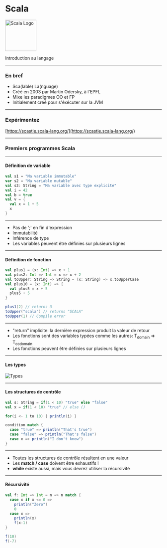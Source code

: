 # Scala


<img src="https://cdn.worldvectorlogo.com/logos/scala-4.svg" alt="Scala Logo" width="100px" style="border:none;background:none;" class="center"/>

Introduction au langage

---

### En bref

- Sca(lable) La(nguage)
- Créé en 2003 par Martin Odersky, à l'EPFL
- Mixe les paradigmes OO et FP
- Initialement créé pour s'éxécuter sur la JVM

---

### Expérimentez

[https://scastie.scala-lang.org/](https://scastie.scala-lang.org/)

---

### Premiers programmes Scala

---

#### Définition de variable

```scala
val s1 = "Ma variable immutable"
var s2 = "Ma variable mutable"
val s3: String = "Ma variable avec type explicite"
val i = 42
val b = true
val v = {
  val x = 1 + 5
  x
}
```

---

- Pas de ';' en fin d'expression
- Immutabilité
- Inférence de type
- Les variables peuvent être définies sur plusieurs lignes

---

#### Définition de fonction

```scala
val plus1 = (x: Int) => x + 1
val plus2: Int => Int = x => x + 2
val toUpper: String => String = (x: String) => x.toUpperCase
val plus10 = (x: Int) => {
  val plus5 = x + 5
  plus5 + 5
}

plus1(2) // returns 3
toUpper("scala") // returns "SCALA"
toUpper(1) // Compile error
```

---

- "return" implicite: la dernière expression produit la valeur de retour
- Les fonctions sont des variables typées comme les autres: T<sub>domain</sub> => T<sub>codomain</sub>
- Les fonctions peuvent être définies sur plusieurs lignes

---

#### Les types

![Types](https://docs.scala-lang.org/resources/images/tour/unified-types-diagram.svg)

---

#### Les structures de contrôle

```scala
val s: String = if(1 < 10) "true" else "false"
val x = if(1 < 10) "true" // else ()

for(i <- 1 to 10) { println(i) }

condition match {
  case "true" => println("That's true")
  case "false" => println("That's false")
  case x => println("I don't know")
}
```

---

- Toutes les structures de contrôle résultent en une valeur
- Les **match / case** doivent être exhaustifs !
- **while** existe aussi, mais vous devrez utiliser la récursivité

---

#### Récursivité

```scala
val f: Int => Int = n => n match {
  case x if x <= 0 =>
    println("Zero")
  	0
  case x =>
    println(x)
    f(x-1)
}

f(10)
f(-7)
```
